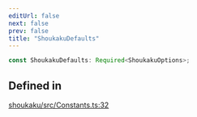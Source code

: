 ```yaml
---
editUrl: false
next: false
prev: false
title: "ShoukakuDefaults"
---
```


```ts
const ShoukakuDefaults: Required<ShoukakuOptions>;
```

## Defined in

[shoukaku/src/Constants.ts:32](https://github.com/shipgirlproject/shoukaku/blob/049b5dc536f3b28e41c5423a707d8a02ac9377a7/src/Constants.ts#L32)
